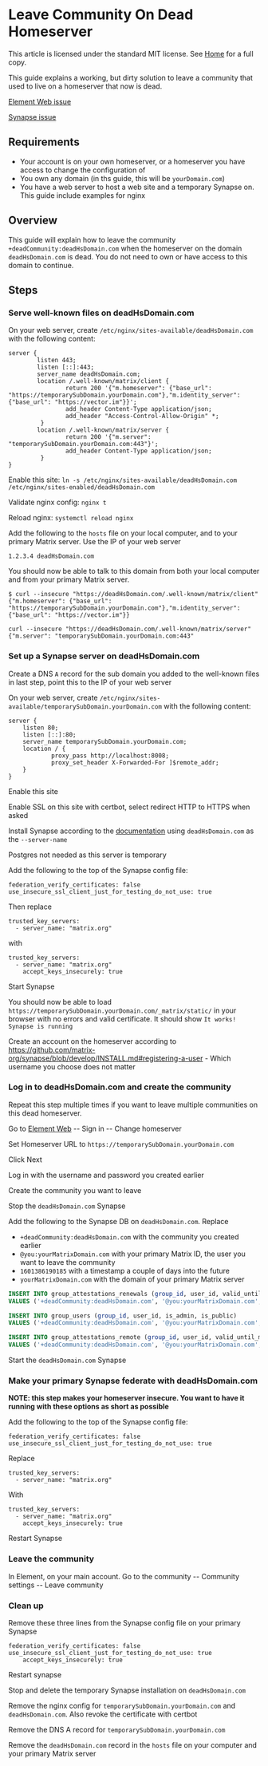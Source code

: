 # Leave Community On Dead Homeserver

This article is licensed under the standard MIT license. See [Home](index.md) for a full copy.

This guide explains a working, but dirty solution to leave a community that used to live on a homeserver that now is dead.

[Element Web issue](https://github.com/vector-im/element-web/issues/10383)

[Synapse issue](https://github.com/matrix-org/synapse/issues/5254)

## Requirements

* Your account is on your own homeserver, or a homeserver you have access to change the configuration of
* You own any domain (in ths guide, this will be `yourDomain.com`)
* You have a web server to host a web site and a temporary Synapse on. This guide include examples for nginx

## Overview

This guide will explain how to leave the community `+deadCommunity:deadHsDomain.com` when the homeserver on the domain `deadHsDomain.com` is dead. You do not need to own or have access to this domain to continue.

## Steps

### Serve well-known files on deadHsDomain.com

On your web server, create `/etc/nginx/sites-available/deadHsDomain.com` with the following content:

```
server {
        listen 443;
        listen [::]:443;
        server_name deadHsDomain.com;
        location /.well-known/matrix/client {
                return 200 '{"m.homeserver": {"base_url": "https://temporarySubDomain.yourDomain.com"},"m.identity_server": {"base_url": "https://vector.im"}}';
                add_header Content-Type application/json;
                add_header "Access-Control-Allow-Origin" *;
         }
        location /.well-known/matrix/server {
                return 200 '{"m.server": "temporarySubDomain.yourDomain.com:443"}';
                add_header Content-Type application/json;
         }
}
```

Enable this site: `ln -s /etc/nginx/sites-available/deadHsDomain.com /etc/nginx/sites-enabled/deadHsDomain.com`

Validate nginx config: `nginx t`

Reload nginx: `systemctl reload nginx`

Add the following to the `hosts` file on your local computer, and to your primary Matrix server. Use the IP of your web server

```
1.2.3.4 deadHsDomain.com
```

You should now be able to talk to this domain from both your local computer and from your primary Matrix server.

```
$ curl --insecure "https://deadHsDomain.com/.well-known/matrix/client"
{"m.homeserver": {"base_url": "https://temporarySubDomain.yourDomain.com"},"m.identity_server": {"base_url": "https://vector.im"}}

curl --insecure "https://deadHsDomain.com/.well-known/matrix/server"
{"m.server": "temporarySubDomain.yourDomain.com:443"
```

### Set up a Synapse server on deadHsDomain.com

Create a DNS `A` record for the sub domain you added to the well-known files in last step, point this to the IP of your web server

On your web server, create `/etc/nginx/sites-available/temporarySubDomain.yourDomain.com` with the following content:

```
server {
    listen 80;
    listen [::]:80;
    server_name temporarySubDomain.yourDomain.com;
    location / {
            proxy_pass http://localhost:8008;
            proxy_set_header X-Forwarded-For ]$remote_addr;
    }
}
```

Enable this site

Enable SSL on this site with certbot, select redirect HTTP to HTTPS when asked

Install Synapse according to the [documentation](https://github.com/matrix-org/synapse/blob/develop/INSTALL.md) using `deadHsDomain.com` as the `--server-name`

Postgres not needed as this server is temporary

Add the following to the top of the Synapse config file:

```
federation_verify_certificates: false
use_insecure_ssl_client_just_for_testing_do_not_use: true
```

Then replace
```
trusted_key_servers:
  - server_name: "matrix.org"
```
with
```
trusted_key_servers:
  - server_name: "matrix.org"
    accept_keys_insecurely: true
```

Start Synapse

You should now be able to load `https://temporarySubDomain.yourDomain.com/_matrix/static/` in your browser with no errors and valid certificate. It should show `It works! Synapse is running`

Create an account on the homeserver according to https://github.com/matrix-org/synapse/blob/develop/INSTALL.md#registering-a-user - Which username you choose does not matter



### Log in to deadHsDomain.com and create the community

Repeat this step multiple times if you want to leave multiple communities on this dead homeserver.

Go to [Element Web](https://app.element.io/) -- Sign in -- Change homeserver

Set Homeserver URL to `https://temporarySubDomain.yourDomain.com`

Click Next

Log in with the username and password you created earlier

Create the community you want to leave

Stop the `deadHsDomain.com` Synapse

Add the following to the Synapse DB on `deadHsDomain.com`. Replace
* `+deadCommunity:deadHsDomain.com` with the community you created earlier
* `@you:yourMatrixDomain.com` with your primary Matrix ID, the user you want to leave the community
* `1601386190185` with a timestamp a couple of days into the future
* `yourMatrixDomain.com`  with the domain of your primary Matrix server

```sql
INSERT INTO group_attestations_renewals (group_id, user_id, valid_until_ms)
VALUES ('+deadCommunity:deadHsDomain.com', '@you:yourMatrixDomain.com', 1601386190185);

INSERT INTO group_users (group_id, user_id, is_admin, is_public)
VALUES ('+deadCommunity:deadHsDomain.com', '@you:yourMatrixDomain.com', 'f', 't');

INSERT INTO group_attestations_remote (group_id, user_id, valid_until_ms, attestation_json)
VALUES ('+deadCommunity:deadHsDomain.com', '@you:yourMatrixDomain.com', 1601402356216, '{"group_id":"+deadCommunity:deadHsDomain.com","signatures":{"yourMatrixDomain.com":{"ed25519:a_RXGa":"IDontThinkWhatYouPutHereMattersMuchItsGonnaBeInvalidNoMatterWhat"}},"user_id":"@you:yourMatrixDomain.com","valid_until_ms":1601402356216}');
```

Start the `deadHsDomain.com` Synapse


### Make your primary Synapse federate with deadHsDomain.com

**NOTE: this step makes your homeserver insecure. You want to have it running with these options as short as possible**


Add the following to the top of the Synapse config file:

```
federation_verify_certificates: false
use_insecure_ssl_client_just_for_testing_do_not_use: true
```

Replace
```
trusted_key_servers:
  - server_name: "matrix.org"
```
With
```
trusted_key_servers:
  - server_name: "matrix.org"
    accept_keys_insecurely: true
```

Restart Synapse

### Leave the community

In Element, on your main account. Go to the community -- Community settings -- Leave community

### Clean up

Remove these three lines from the Synapse config file on your primary Synapse

```
federation_verify_certificates: false
use_insecure_ssl_client_just_for_testing_do_not_use: true
    accept_keys_insecurely: true
```

Restart synapse

Stop and delete the temporary Synapse installation on `deadHsDomain.com`

Remove the nginx config for `temporarySubDomain.yourDomain.com` and `deadHsDomain.com`. Also revoke the certificate with certbot

Remove the DNS A record for `temporarySubDomain.yourDomain.com`

Remove the `deadHsDomain.com` record in the `hosts` file on your computer and your primary Matrix server
